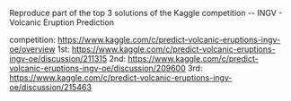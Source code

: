 Reproduce part of the top 3 solutions of the Kaggle competition -- INGV - Volcanic Eruption Prediction

competition: https://www.kaggle.com/c/predict-volcanic-eruptions-ingv-oe/overview
1st: https://www.kaggle.com/c/predict-volcanic-eruptions-ingv-oe/discussion/211315
2nd: https://www.kaggle.com/c/predict-volcanic-eruptions-ingv-oe/discussion/209600
3rd: https://www.kaggle.com/c/predict-volcanic-eruptions-ingv-oe/discussion/215463